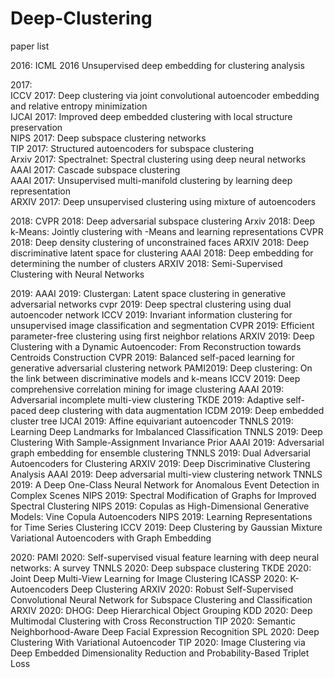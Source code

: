 # Deep-Clustering
paper list

2016:
ICML 2016 Unsupervised deep embedding for clustering analysis  



2017:  
ICCV 2017: Deep clustering via joint convolutional autoencoder embedding and relative entropy minimization  
IJCAI 2017: Improved deep embedded clustering with local structure preservation  
NIPS 2017: Deep subspace clustering networks  
TIP 2017: Structured autoencoders for subspace clustering  
Arxiv 2017: Spectralnet: Spectral clustering using deep neural networks  
AAAI 2017: Cascade subspace clustering  
AAAI 2017: Unsupervised multi-manifold clustering by learning deep representation  
ARXIV 2017: Deep unsupervised clustering using mixture of autoencoders  


2018:
CVPR 2018: Deep adversarial subspace clustering
Arxiv 2018: Deep k-Means: Jointly clustering with -Means and learning representations
CVPR 2018: Deep density clustering of unconstrained faces
ARXIV 2018: Deep discriminative latent space for clustering
AAAI 2018: Deep embedding for determining the number of clusters
ARXIV 2018: Semi-Supervised Clustering with Neural Networks


2019:
AAAI 2019: Clustergan: Latent space clustering in generative adversarial networks
cvpr 2019: Deep spectral clustering using dual autoencoder network
ICCV 2019: Invariant information clustering for unsupervised image classification and segmentation
CVPR 2019: Efficient parameter-free clustering using first neighbor relations
ARXIV 2019: Deep Clustering with a Dynamic Autoencoder: From Reconstruction towards Centroids Construction
CVPR 2019: Balanced self-paced learning for generative adversarial clustering network
PAMI2019: Deep clustering: On the link between discriminative models and k-means
ICCV 2019: Deep comprehensive correlation mining for image clustering
AAAI 2019: Adversarial incomplete multi-view clustering
TKDE 2019: Adaptive self-paced deep clustering with data augmentation
ICDM 2019: Deep embedded cluster tree
IJCAI 2019: Affine equivariant autoencoder
TNNLS 2019: Learning Deep Landmarks for Imbalanced Classification
TNNLS 2019: Deep Clustering With Sample-Assignment Invariance Prior
AAAI 2019: Adversarial graph embedding for ensemble clustering
TNNLS 2019: Dual Adversarial Autoencoders for Clustering
ARXIV 2019: Deep Discriminative Clustering Analysis
AAAI 2019: Deep adversarial multi-view clustering network
TNNLS 2019: A Deep One-Class Neural Network for Anomalous Event Detection in Complex Scenes
NIPS 2019: Spectral Modification of Graphs for Improved Spectral Clustering
NIPS 2019: Copulas as High-Dimensional Generative Models: Vine Copula Autoencoders
NIPS 2019: Learning Representations for Time Series Clustering
ICCV 2019: Deep Clustering by Gaussian Mixture Variational Autoencoders with Graph Embedding



2020:
PAMI 2020: Self-supervised visual feature learning with deep neural networks: A survey
TNNLS 2020: Deep subspace clustering
TKDE 2020: Joint Deep Multi-View Learning for Image Clustering
ICASSP 2020: K-Autoencoders Deep Clustering
ARXIV 2020: Robust Self-Supervised Convolutional Neural Network for Subspace Clustering and Classification
ARXIV 2020: DHOG: Deep Hierarchical Object Grouping
KDD 2020: Deep Multimodal Clustering with Cross Reconstruction
TIP 2020: Semantic Neighborhood-Aware Deep Facial Expression Recognition
SPL 2020: Deep Clustering With Variational Autoencoder
TIP 2020: Image Clustering via Deep Embedded Dimensionality Reduction and Probability-Based Triplet Loss
